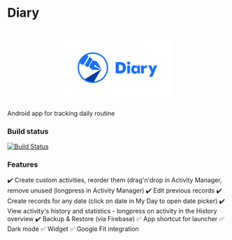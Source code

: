 # Diary

<h1 align=center>
<img src="logo/horizontal.png" width=50%>
</h1>

Android app for tracking daily routine

### Build status
[![Build Status](https://travis-ci.org/SirionRazzer/Diary.svg?branch=master)](https://travis-ci.org/SirionRazzer/Diary)

### Features
:heavy_check_mark: Create custom activities, reorder them (drag'n'drop in Activity Manager, remove unused (longpress in Activity Manager)
:heavy_check_mark: Edit previous records
:heavy_check_mark: Create records for any date (click on date in My Day to open date picker)
:heavy_check_mark: View activity's history and statistics - longpress on activity in the History overview 
:heavy_check_mark: Backup & Restore (via Firebase)
:white_check_mark: App shortcut for launcher
:white_check_mark: Dark mode
:white_check_mark: Widget
:white_check_mark: Google Fit integration